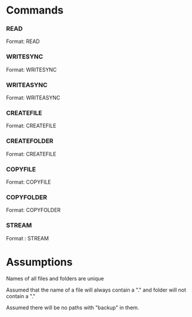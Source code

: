 # Commands
### READ
Format: READ <path>

### WRITESYNC
Format: WRITESYNC <path>

### WRITEASYNC
Format: WRITEASYNC <path>

### CREATEFILE
Format: CREATEFILE <path> <name>

### CREATEFOLDER
Format: CREATEFILE <source> <name>

### COPYFILE
Format: COPYFILE <path> <dest>

### COPYFOLDER
Format: COPYFOLDER <path> <dest>

### STREAM
Format : STREAM <path>


# Assumptions

<!-- If a path is being copied it will not be available for reading/writing, assumption written below instead of this --> 
Names of all files and folders are unique

Assumed that the name of a file will always contain a "." and folder will not contain a "." 

Assumed there will be no paths with "backup" in them.

